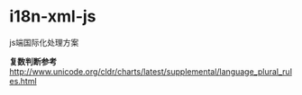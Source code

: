 # i18n-xml-js

js端国际化处理方案

**复数判断参考**
http://www.unicode.org/cldr/charts/latest/supplemental/language_plural_rules.html


